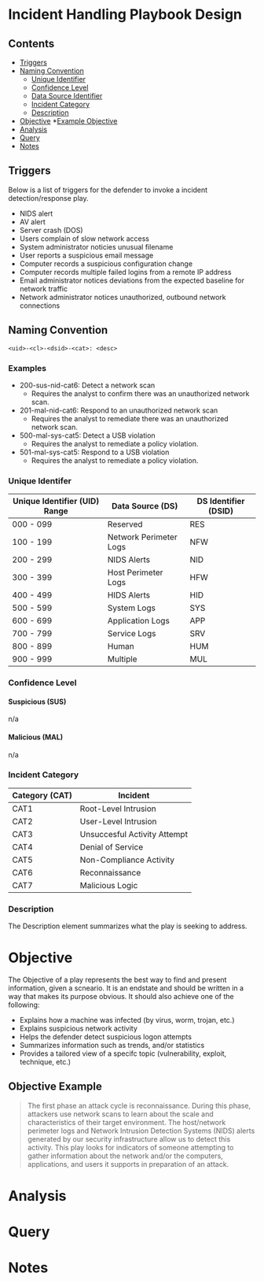 # Incident Handling Playbook Design

## Contents
* [Triggers](#triggers)
* [Naming Convention](#naming-convention)
  * [Unique Identifier](#unique-identifier)
  * [Confidence Level](#confidence-level)
  * [Data Source Identifier](#data-source-identifer)
  * [Incident Category](#incident-category)
  * [Description](#description)
* [Objective](#objective)
  *[Example Objective](#example-objective)
* [Analysis](#analysis)
* [Query](#query)
* [Notes](#notes)

## Triggers
Below is a list of triggers for the defender to invoke a incident detection/response play.
* NIDS alert
* AV alert
* Server crash (DOS)
* Users complain of slow network access
* System administrator noticies unusual filename
* User reports a suspicious email message
* Computer records a suspicious configuration change
* Computer records multiple failed logins from a remote IP address
* Email administrator notices deviations from the expected baseline for network traffic
* Network administrator notices unauthorized, outbound network connections

## Naming Convention
```
<uid>-<cl>-<dsid>-<cat>: <desc>
```

### Examples
* 200-sus-nid-cat6: Detect a network scan
  * Requires the analyst to confirm there was an unauthorized network scan.
* 201-mal-nid-cat6: Respond to an unauthorized network scan
  * Requires the analyst to remediate there was an unauthorized network scan.
* 500-mal-sys-cat5: Detect a USB violation
  * Requires the analyst to remediate a policy violation.
* 501-mal-sys-cat5: Respond to a USB violation
  * Requires the analyst to remediate a policy violation.

### Unique Identifer
| Unique Identifier (UID) Range | Data Source (DS) | DS Identifier (DSID) |
| ----------------------------- | ---------------- | -------------------- |
| 000 - 099 | Reserved | RES |
| 100 - 199 | Network Perimeter Logs | NFW | 
| 200 - 299 | NIDS Alerts | NID |
| 300 - 399 | Host Perimeter Logs | HFW |
| 400 - 499 | HIDS Alerts | HID |
| 500 - 599 | System Logs | SYS |
| 600 - 699 | Application Logs | APP |
| 700 - 799 | Service Logs | SRV |
| 800 - 899 | Human | HUM |
| 900 - 999 | Multiple | MUL |

### Confidence Level
#### Suspicious (SUS)
n/a

#### Malicious (MAL)
n/a

### Incident Category
| Category (CAT) | Incident |
| -------------- | -------- |
| CAT1 | Root-Level Intrusion |
| CAT2 | User-Level Intrusion | 
| CAT3 | Unsuccesful Activity Attempt |
| CAT4 | Denial of Service |
| CAT5 | Non-Compliance Activity | 
| CAT6 | Reconnaissance |
| CAT7 | Malicious Logic |

### Description
The Description element summarizes what the play is seeking to address.

# Objective
The Objective of a play represents the best way to find and present information, given a scneario. It is an endstate and should be written in a way that makes its purpose obvious. It should also achieve one of the following:
* Explains how a machine was infected (by virus, worm, trojan, etc.)
* Explains suspicious network activity
* Helps the defender detect suspicious logon attempts
* Summarizes information such as trends, and/or statistics
* Provides a tailored view of a specifc topic (vulnerability, exploit, technique, etc.)

## Objective Example
> The first phase an attack cycle is reconnaissance. During this phase, attackers use network scans to learn about the scale and characteristics of their target environment. The host/network perimeter logs and Network Intrusion Detection Systems (NIDS) alerts generated by our security infrastructure allow us to detect this activity. This play looks for indicators of someone attempting to gather information about the network and/or the computers, applications, and users it supports in preparation of an attack.

# Analysis

# Query

# Notes
